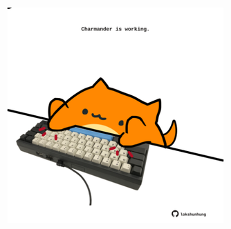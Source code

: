<!-- built at 16/05/2022, 09:00:56 UTC -->
<p align="center">
  <img width="500" height="500" src="./ReadmeImage.svg">
</p>
